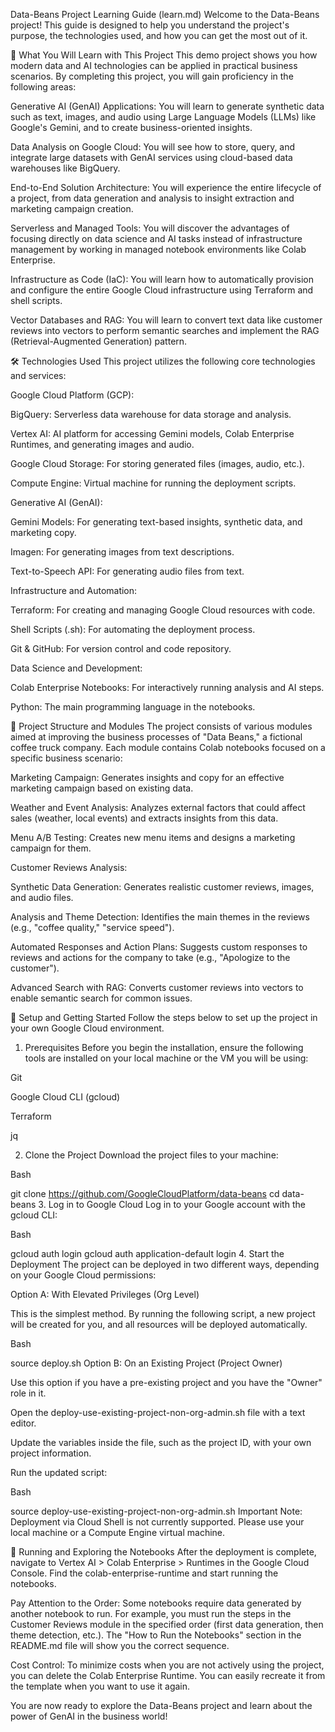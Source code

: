 Data-Beans Project Learning Guide (learn.md)
Welcome to the Data-Beans project! This guide is designed to help you understand the project's purpose, the technologies used, and how you can get the most out of it.

🎯 What You Will Learn with This Project
This demo project shows you how modern data and AI technologies can be applied in practical business scenarios. By completing this project, you will gain proficiency in the following areas:

Generative AI (GenAI) Applications: You will learn to generate synthetic data such as text, images, and audio using Large Language Models (LLMs) like Google's Gemini, and to create business-oriented insights.

Data Analysis on Google Cloud: You will see how to store, query, and integrate large datasets with GenAI services using cloud-based data warehouses like BigQuery.

End-to-End Solution Architecture: You will experience the entire lifecycle of a project, from data generation and analysis to insight extraction and marketing campaign creation.

Serverless and Managed Tools: You will discover the advantages of focusing directly on data science and AI tasks instead of infrastructure management by working in managed notebook environments like Colab Enterprise.

Infrastructure as Code (IaC): You will learn how to automatically provision and configure the entire Google Cloud infrastructure using Terraform and shell scripts.

Vector Databases and RAG: You will learn to convert text data like customer reviews into vectors to perform semantic searches and implement the RAG (Retrieval-Augmented Generation) pattern.

🛠️ Technologies Used
This project utilizes the following core technologies and services:

Google Cloud Platform (GCP):

BigQuery: Serverless data warehouse for data storage and analysis.

Vertex AI: AI platform for accessing Gemini models, Colab Enterprise Runtimes, and generating images and audio.

Google Cloud Storage: For storing generated files (images, audio, etc.).

Compute Engine: Virtual machine for running the deployment scripts.

Generative AI (GenAI):

Gemini Models: For generating text-based insights, synthetic data, and marketing copy.

Imagen: For generating images from text descriptions.

Text-to-Speech API: For generating audio files from text.

Infrastructure and Automation:

Terraform: For creating and managing Google Cloud resources with code.

Shell Scripts (.sh): For automating the deployment process.

Git & GitHub: For version control and code repository.

Data Science and Development:

Colab Enterprise Notebooks: For interactively running analysis and AI steps.

Python: The main programming language in the notebooks.

📂 Project Structure and Modules
The project consists of various modules aimed at improving the business processes of "Data Beans," a fictional coffee truck company. Each module contains Colab notebooks focused on a specific business scenario:

Marketing Campaign: Generates insights and copy for an effective marketing campaign based on existing data.

Weather and Event Analysis: Analyzes external factors that could affect sales (weather, local events) and extracts insights from this data.

Menu A/B Testing: Creates new menu items and designs a marketing campaign for them.

Customer Reviews Analysis:

Synthetic Data Generation: Generates realistic customer reviews, images, and audio files.

Analysis and Theme Detection: Identifies the main themes in the reviews (e.g., "coffee quality," "service speed").

Automated Responses and Action Plans: Suggests custom responses to reviews and actions for the company to take (e.g., "Apologize to the customer").

Advanced Search with RAG: Converts customer reviews into vectors to enable semantic search for common issues.

🚀 Setup and Getting Started
Follow the steps below to set up the project in your own Google Cloud environment.

1. Prerequisites
Before you begin the installation, ensure the following tools are installed on your local machine or the VM you will be using:

Git

Google Cloud CLI (gcloud)

Terraform

jq

2. Clone the Project
Download the project files to your machine:

Bash

git clone https://github.com/GoogleCloudPlatform/data-beans
cd data-beans
3. Log in to Google Cloud
Log in to your Google account with the gcloud CLI:

Bash

gcloud auth login
gcloud auth application-default login
4. Start the Deployment
The project can be deployed in two different ways, depending on your Google Cloud permissions:

Option A: With Elevated Privileges (Org Level)

This is the simplest method. By running the following script, a new project will be created for you, and all resources will be deployed automatically.

Bash

source deploy.sh
Option B: On an Existing Project (Project Owner)

Use this option if you have a pre-existing project and you have the "Owner" role in it.

Open the deploy-use-existing-project-non-org-admin.sh file with a text editor.

Update the variables inside the file, such as the project ID, with your own project information.

Run the updated script:

Bash

source deploy-use-existing-project-non-org-admin.sh
Important Note: Deployment via Cloud Shell is not currently supported. Please use your local machine or a Compute Engine virtual machine.

🔬 Running and Exploring the Notebooks
After the deployment is complete, navigate to Vertex AI > Colab Enterprise > Runtimes in the Google Cloud Console. Find the colab-enterprise-runtime and start running the notebooks.

Pay Attention to the Order: Some notebooks require data generated by another notebook to run. For example, you must run the steps in the Customer Reviews module in the specified order (first data generation, then theme detection, etc.). The "How to Run the Notebooks" section in the README.md file will show you the correct sequence.

Cost Control: To minimize costs when you are not actively using the project, you can delete the Colab Enterprise Runtime. You can easily recreate it from the template when you want to use it again.

You are now ready to explore the Data-Beans project and learn about the power of GenAI in the business world!
